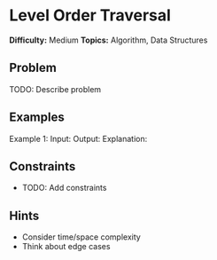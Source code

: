 # Level Order Traversal

**Difficulty:** Medium
**Topics:** Algorithm, Data Structures

## Problem
TODO: Describe problem

## Examples
Example 1:
Input: 
Output: 
Explanation: 

## Constraints
- TODO: Add constraints

## Hints
- Consider time/space complexity
- Think about edge cases
